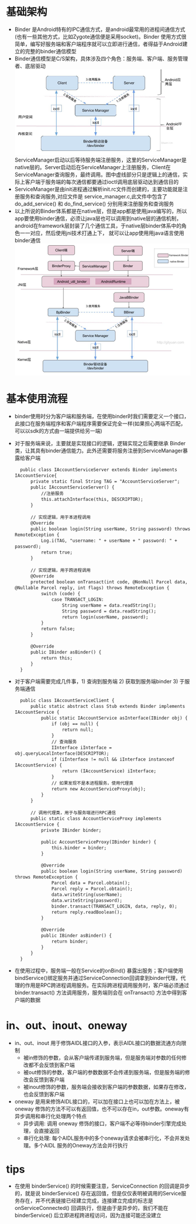 # 基础架构
+ Binder 是Android特有的IPC通信方式，是android最常用的进程间通信方式(也有一些其他方式，比如Zygote通信便是采用socket)。Binder 使用方式很简单，编写好服务端和客户端程序就可以立即进行通信，者得益于Android建立的完整的binder通信模型
+ Binder通信模型是C/S架构，具体涉及四个角色：服务端、客户端、服务管理者、底层驱动
    ![alt “Binder通信架构”](images/IPC-Binder.jpg)
ServiceManager启动以后等待服务端注册服务，这里的ServiceManager是native层的。Server启动后在ServiceManager上注册服务，Client在ServiceManager查询服务，最终调用。图中虚线部分只是逻辑上的通信，实际上客户端于服务端的每次通信都要通过ioctl调用底层驱动达到通信目的
+ ServiceManager是由init进程通过解析init.rc文件而创建的，主要功能就是注册服务和查询服务,对应文件是 service_manager.c,此文件中包含了do_add_service() 和 do_find_service() 分别用来注册服务和查询服务
+ 以上所说的Binder体系都是在native层，但是app都是使用java编写的，所以app要使用binder通信，必须让java层也可以调用到native层的通信机制，android在framework层封装了几个通信工具，于native层binder体系中的角色一一对应，然后使用jni技术打通上下， 就可以让app使用用java语言使用binder通信
    ![alt “Binder通信架构”](images/java_binder.jpg)

# 基本使用流程
+ binder使用时分为客户端和服务端，在使用binder时我们需要定义一个接口，此接口在服务端程序和客户端程序需要保证完全一样(如果担心两端不匹配，可以以sdk的方式由一端提供给另一端)
+ 对于服务端来说，主要就是实现接口的逻辑，逻辑实现之后需要继承 Binder 类，让其具有binder通信能力。此外还需要将服务注册到ServiceManager暴露给客户端

        public class IAccountServiceServer extends Binder implements IAccountService{
            private static final String TAG = "AccountServiceServer";
            public IAccountServiceServer() {
                //注册服务
                this.attachInterface(this, DESCRIPTOR);
            }

            // 实现逻辑，用于本进程调用
            @Override
            public boolean login(String userName, String password) throws RemoteException {
                Log.i(TAG, "username: " + userName + " password: " + password);
                return true;
            }

            // 实现逻辑，用于跨进程调用
            @Override
            protected boolean onTransact(int code, @NonNull Parcel data, @Nullable Parcel reply, int flags) throws RemoteException {
                switch (code) {
                    case TRANSACT_LOGIN:
                        String userName = data.readString();
                        String password = data.readString();
                        return login(userName, password);
                }
                return false;
            }

            @Override
            public IBinder asBinder() {
                return this;
            }
        }


+ 对于客户端需要完成几件事，1) 查询到服务端 2) 获取到服务端binder 3) 于服务端通信

        public class IAccountServiceClient {
            public static abstract class Stub extends Binder implements IAccountService {
                public static IAccountService asInterface(IBinder obj) {
                    if (obj == null) {
                        return null;
                    }
                    // 查询服务
                    IInterface iInterface = obj.queryLocalInterface(DESCRIPTOR);
                    if (iInterface != null && iInterface instanceof IAccountService) {
                        return (IAccountService) iInterface;
                    }
                    // 如果发现不是本进程服务，使用代理类
                    return new AccountServiceProxy(obj);
                }
            }

            // 调用代理类，用于与服务端进行RPC通信
            public static class AccountServiceProxy implements IAccountService {
                private IBinder binder;

                public AccountServiceProxy(IBinder binder) {
                    this.binder = binder;
                }

                @Override
                public boolean login(String userName, String password) throws RemoteException {
                    Parcel data = Parcel.obtain();
                    Parcel reply = Parcel.obtain();
                    data.writeString(userName);
                    data.writeString(password);
                    binder.transact(TRANSACT_LOGIN, data, reply, 0);
                    return reply.readBoolean();
                }

                @Override
                public IBinder asBinder() {
                    return binder;
                }
            }
        }

+ 在使用过程中，服务端一般在Service的onBind() 暴露出服务；客户端使用bindService()绑定服务并通过ServiceConnection回调拿到binder代理，代理的作用是RPC跨进程调用服务。在实际跨进程调用服务时，客户端必须通过 binder.transact() 方法调用服务，服务端则会在 onTransact() 方法中得到客户端的数据

# in、out、inout、oneway
+ in、out、inout 用于修饰AIDL接口的入参，表示AIDL接口的数据流通方向限制
    - 被in修饰的参数，会从客户端传递到服务端，但是服务端对参数的任何修改都不会反馈到客户端
    - 被out修饰的参数，客户端的参数数据不会传递到服务端，但是服务端的修改会反馈到客户端
    - 被inout修饰的参数，服务端会接收到客户端的参数数据，如果存在修改，也会反馈到客户端
+ oneway 是用来修饰AIDL接口的，可以加在接口上也可以加在方法上，被 oneway 修饰的方法不可以有返回值，也不可以存在in，out参数。oneway有异步调用和串行化处理两个特点
    - 异步调用: 调用 oneway 修饰的接口，客户端不必等待binder引擎完成处理，会直接返回
    - 串行化处理: 每个AIDL服务中的多个oneway请求会被串行化，不会并发处理。多个AIDL 服务的Oneway方法会并行执行



# tips
+ 在使用 binderService() 的时候需要注意，ServiceConnection 的回调是异步的，就是说 binderService() 存在返回值，但是仅仅表明被调用的Service服务存在，并不代表链接已经建立完成，连接建立完成的标志是  onServiceConnected() 回调执行，但是由于是异步的，我们不能在 binderService() 后立即进程跨进程访问，因为连接可能还没建立